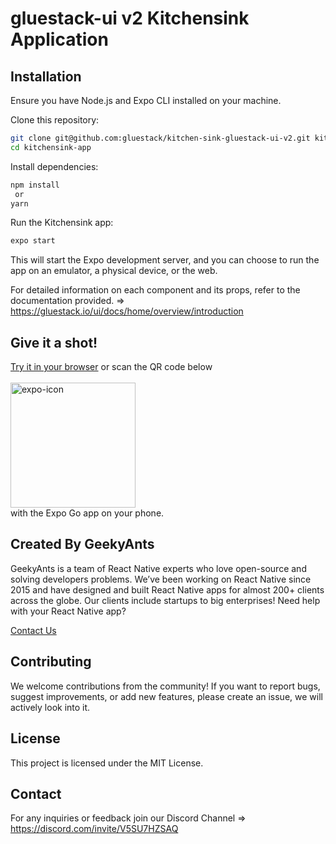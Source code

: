 # gluestack-ui v2 Kitchensink Application

## Installation
Ensure you have Node.js and Expo CLI installed on your machine.

Clone this repository:

```bash
git clone git@github.com:gluestack/kitchen-sink-gluestack-ui-v2.git kitchensink-app
cd kitchensink-app
```

Install dependencies:

```bash
npm install
 or
yarn
```

Run the Kitchensink app:
```bash
expo start
```

This will start the Expo development server, and you can choose to run the app on an emulator, a physical device, or the web.

For detailed information on each component and its props, refer to the documentation provided. => https://gluestack.io/ui/docs/home/overview/introduction

## Give it a shot!
[Try it in your browser](https://kitchen-sink-v2.gluestack.io/) or scan the QR code below <br/><br/>
<img src="https://qr.expo.dev/eas-update?slug=exp&projectId=8d16a046-45ac-43e4-b730-33c7a0d6d1ea&groupId=664f3f03-359c-4eba-96a0-66d1226d2300&host=u.expo.dev" alt="expo-icon" width="200" height="200"/> <br/>
with the Expo Go app on your phone.

## Created By GeekyAnts

GeekyAnts is a team of React Native experts who love open-source and solving developers problems. We’ve been working on React Native since 2015 and have designed and built React Native apps for almost 200+ clients across the globe. Our clients include startups to big enterprises! Need help with your React Native app?

[Contact Us](https://geekyants.com/?utm_source=gluestack-ui-home&utm_medium=home-page&utm_campaign=meet-the-creators)

## Contributing
We welcome contributions from the community! If you want to report bugs, suggest improvements, or add new features, please create an issue, we will actively look into it.

## License
This project is licensed under the MIT License.

## Contact
For any inquiries or feedback join our Discord Channel => https://discord.com/invite/V5SU7HZSAQ
